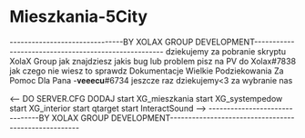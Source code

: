 # Mieszkania-5City
-------------------------------BY XOLAX GROUP DEVELOPMENT-----------------------------------------------------
dziekujemy za pobranie skryptu XolaX Group
jak znajdziesz jakis bug lub problem pisz na PV do 
Xolax#7838
jak czego nie wiesz to sprawdz Dokumentacje
Wielkie Podziekowania Za Pomoc Dla Pana
-𝐯𝐞𝐞𝐞𝐜𝐮#6734
jeszcze raz dziekujemy<3 za wybranie nas

<--
DO SERVER.CFG DODAJ
start XG_mieszkania
start XG_systempedow
start XG_interior
start qtarget
start InteractSound
-->
-------------------------------BY XOLAX GROUP DEVELOPMENT-----------------------------------------------------
